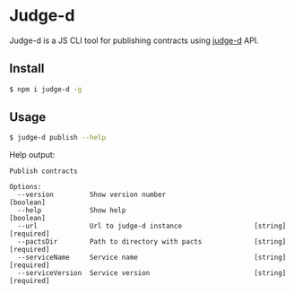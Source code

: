 # Judge-d

Judge-d is a JS CLI tool for publishing contracts using [judge-d](https://github.com/HLTech/judge-d) API.

## Install

```sh
$ npm i judge-d -g
```

## Usage

```sh
$ judge-d publish --help
```

Help output:

```
Publish contracts

Options:
  --version         Show version number                                [boolean]
  --help            Show help                                          [boolean]
  --url             Url to judge-d instance                  [string] [required]
  --pactsDir        Path to directory with pacts             [string] [required]
  --serviceName     Service name                             [string] [required]
  --serviceVersion  Service version                          [string] [required]

```
